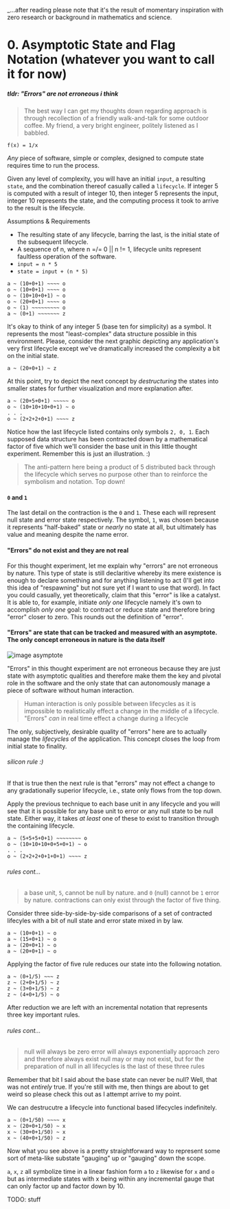 _...after reading please note that it's the result of momentary inspiration with zero research or background in mathematics and science.

# 0. Asymptotic State and Flag Notation (whatever you want to call it for now)

##### tldr: "Errors" are not erroneous i think

> The best way I can get my thoughts down regarding approach is through recollection of a friendly walk-and-talk for some outdoor coffee. My friend, a very bright engineer, politely listened as I babbled.

 `f(x) = 1/x`

_Any_ piece of software, simple or complex, designed to compute state requires time to run the process.

Given any level of complexity, you will have an initial `input`, a resulting `state`, and the combination thereof casually called a `lifecycle`. If integer 5 is computed with a result of integer 10, then integer 5 represents the input, integer 10 represents the state, and the computing process it took to arrive to the result is the lifecycle.

Assumptions & Requirements
* The resulting state of any lifecycle, barring the last, is the initial state of the subsequent lifecycle.
* A sequence of n, where n =/= 0 || n != 1, lifecycle units represent faultless operation of the software.
* `input = n * 5`
* `state = input + (n * 5)`

```
a ~ (10+0+1) ~~~~ o
o ~ (10+0+1) ~~~~ o
o ~ (10+10+0+1) ~ o
o ~ (20+0+1) ~~~~ o
o ~ (1) ~~~~~~~~~ o
a ~ (0+1) ~~~~~~~ z
```

It's okay to think of any integer 5 (base ten for simplicity) as a symbol. It represents the most "least-complex" data structure possible in this environment. Please, consider the next graphic depicting any application's very first lifecycle except we've dramatically increased the complexity a bit on the initial state.

```
a ~ (20+0+1) ~ z
```

At this point, try to depict the next concept by _destructuring_ the states into smaller states for further visualization and more explanation after.

```
a ~ (20+5+0+1) ~~~~~ o
o ~ (10+10+10+0+1) ~ o
. . .
o ~ (2+2+2+0+1) ~~~~ z
```

Notice how the last lifecycle listed contains only symbols `2, 0, 1`. Each supposed data structure has been contracted down by a mathematical factor of five which we'll consider the base unit in this little thought experiment. Remember this is just an illustration. :)

> The anti-pattern here being a product of 5 distributed back through the lifecycle which serves no purpose other than to reinforce the symbolism and notation. Top down!

#### `0` and `1`
The last detail on the contraction is the `0` and `1`. These each will represent null state and error state respectively. The symbol, `1`, was chosen because it represents "half-baked" state or _nearly_ no state at all, but ultimately has value and meaning despite the name error.

#### "Errors" do not exist and they are not real
For this thought experiment, let me explain why "errors" are not erroneous by nature. This type of state is still declaritive whereby its mere existence is enough to declare something and for anything listening to act (I'll get into this idea of "respawning" but not sure yet if I want to use that word). In fact you could casually, yet theoretically, claim that this "error" is like a catalyst. It is able to, for example, initiate _only one_ lifecycle namely it's own to accomplish _only one_ goal: to contract or reduce state and therefore bring "error" closer to zero. This rounds out the definition of "error".

#### "Errors" are state that can be tracked and measured with an asymptote. The only concept erroneous in nature is the data itself

![image asymptote](https://en.wikipedia.org/wiki/File:Hyperbola_one_over_x.svg)

"Errors" in this thought experiment are not erroneous because they are just state with asymptotic qualities and therefore make them the key and pivotal role in the software and the only state that can autonomously manage a piece of software without human interaction.

> Human interaction is only possible between lifecycles as it is impossible to realistically effect a change in the middle of a lifecycle.
"Errors" _can_ in real time effect a change during a lifecycle

The only, subjectively, desirable quality of "errors" here are to actually manage the _lifecycles_ of the application. This concept closes the loop from initial state to finality.

###### _silicon_ rule :)
If that is true then the next rule is that "errors" may not effect a change to any gradationally superior lifecycle, i.e., state only flows from the top down.

Apply the previous technique to each base unit in any lifecycle and you will see that it is possible for any base unit to error or any null state to be null state. Either way, it takes _at least_ one of these to exist to transition through the containing lifecycle.

```
a ~ (5+5+5+0+1) ~~~~~~~~ o
o ~ (10+10+10+0+5+0+1) ~ o
. . .
o ~ (2+2+2+0+1+0+1) ~~~~ z
```


###### rules cont...
> a base unit, `5`, cannot be null by nature.
> and `0` (null) cannot be `1` error by nature.
> contractions can only exist through the factor of five thing.

Consider three side-by-side-by-side comparisons of a set of contracted lifecyles with a bit of null state and error state mixed in by law.

```
a ~ (10+0+1) ~ o
a ~ (15+0+1) ~ o
a ~ (20+0+1) ~ o
a ~ (20+0+1) ~ o
```

Applying the factor of five rule reduces our state into the following notation.

```
a ~ (0+1/5) ~~~ z
z ~ (2+0+1/5) ~ z
z ~ (3+0+1/5) ~ z
z ~ (4+0+1/5) ~ o
```

After reduction we are left with an incremental notation that represents three key important rules.

###### rules cont...
> null will always be zero
> error will always exponentially approach zero and therefore always exist
> null may or may not exist, but for the preparation of null in all lifecycles is the last of these three rules

Remember that bit I said about the base state can never be null? Well, that was not _entirely_ true. If you're still with me, then things are about to get weird so please check this out as I attempt arrive to my point.

We can destrucutre a lifecycle into functional based lifecycles indefinitely.

```
a ~ (0+1/50) ~~~~ x
x ~ (20+0+1/50) ~ x
x ~ (30+0+1/50) ~ x
x ~ (40+0+1/50) ~ z
```

Now what you see above is a pretty straightforward way to represent some sort of meta-like substate "gauging" up or "gauging" down the scope.

`a`, `x`, `z` all symbolize time in a linear fashion form `a` to `z` likewise for `x` and `o` but as intermediate states with x being within any incremental gauge that can only factor up and factor down by 10.

TODO: stuff
